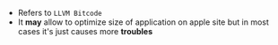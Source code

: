 - Refers to `LLVM Bitcode`
- It **may** allow to optimize size of application on apple site but in most cases it's just causes more **troubles**